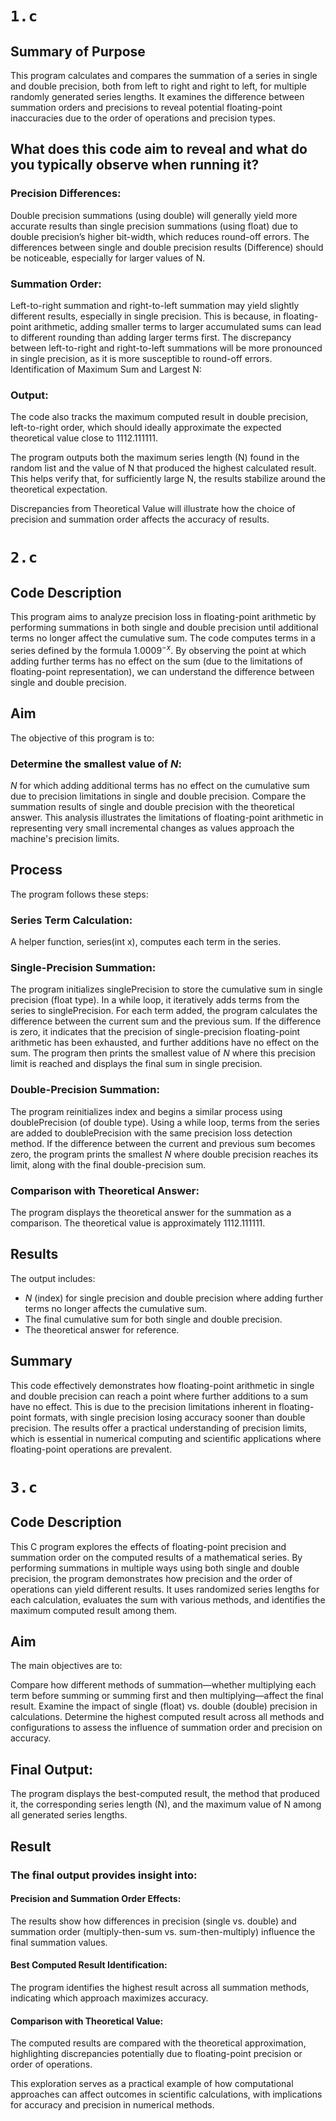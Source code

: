 # `1.c`

## Summary of Purpose

This program calculates and compares the summation of a series in single and double precision, both from left to right and right to left, for multiple randomly generated series lengths. It examines the difference between summation orders and precisions to reveal potential floating-point inaccuracies due to the order of operations and precision types.

## What does this code aim to reveal and what do you typically observe when running it?

### Precision Differences:

Double precision summations (using double) will generally yield more accurate results than single precision summations (using float) due to double precision’s higher bit-width, which reduces round-off errors.
The differences between single and double precision results (Difference) should be noticeable, especially for larger values of N.

### Summation Order:

Left-to-right summation and right-to-left summation may yield slightly different results, especially in single precision. This is because, in floating-point arithmetic, adding smaller terms to larger accumulated sums can lead to different rounding than adding larger terms first.
The discrepancy between left-to-right and right-to-left summations will be more pronounced in single precision, as it is more susceptible to round-off errors.
Identification of Maximum Sum and Largest N:

### Output:

The code also tracks the maximum computed result in double precision, left-to-right order, which should ideally approximate the expected theoretical value close to 1112.111111.

The program outputs both the maximum series length (N) found in the random list and the value of N that produced the highest calculated result. This helps verify that, for sufficiently large N, the results stabilize around the theoretical expectation.

Discrepancies from Theoretical Value will illustrate how the choice of precision and summation order affects the accuracy of results.

# `2.c`

## Code Description

This program aims to analyze precision loss in floating-point arithmetic by performing summations in both single and double precision until additional terms no longer affect the cumulative sum. The code computes terms in a series defined by the formula $1.0009^{-x}$. By observing the point at which adding further terms has no effect on the sum (due to the limitations of floating-point representation), we can understand the difference between single and double precision.

## Aim

The objective of this program is to:

### Determine the smallest value of $N$:

$N$ for which adding additional terms has no effect on the cumulative sum due to precision limitations in single and double precision.
Compare the summation results of single and double precision with the theoretical answer.
This analysis illustrates the limitations of floating-point arithmetic in representing very small incremental changes as values approach the machine's precision limits.

## Process

The program follows these steps:

### Series Term Calculation:

A helper function, series(int x), computes each term in the series.

### Single-Precision Summation:

The program initializes singlePrecision to store the cumulative sum in single precision (float type).
In a while loop, it iteratively adds terms from the series to singlePrecision.
For each term added, the program calculates the difference between the current sum and the previous sum.
If the difference is zero, it indicates that the precision of single-precision floating-point arithmetic has been exhausted, and further additions have no effect on the sum.
The program then prints the smallest value of $N$ where this precision limit is reached and displays the final sum in single precision.

### Double-Precision Summation:

The program reinitializes index and begins a similar process using doublePrecision (of double type).
Using a while loop, terms from the series are added to doublePrecision with the same precision loss detection method.
If the difference between the current and previous sum becomes zero, the program prints the smallest $N$ where double precision reaches its limit, along with the final double-precision sum.

### Comparison with Theoretical Answer:

The program displays the theoretical answer for the summation as a comparison. The theoretical value is approximately $1112.111111$.

## Results

The output includes:

- $N$ (index) for single precision and double precision where adding further terms no longer affects the cumulative sum.
- The final cumulative sum for both single and double precision.
- The theoretical answer for reference.

## Summary

This code effectively demonstrates how floating-point arithmetic in single and double precision can reach a point where further additions to a sum have no effect. This is due to the precision limitations inherent in floating-point formats, with single precision losing accuracy sooner than double precision. The results offer a practical understanding of precision limits, which is essential in numerical computing and scientific applications where floating-point operations are prevalent.

# `3.c`

## Code Description

This C program explores the effects of floating-point precision and summation order on the computed results of a mathematical series. By performing summations in multiple ways using both single and double precision, the program demonstrates how precision and the order of operations can yield different results. It uses randomized series lengths for each calculation, evaluates the sum with various methods, and identifies the maximum computed result among them.

## Aim

The main objectives are to:

Compare how different methods of summation—whether multiplying each term before summing or summing first and then multiplying—affect the final result.
Examine the impact of single (float) vs. double (double) precision in calculations.
Determine the highest computed result across all methods and configurations to assess the influence of summation order and precision on accuracy.

## Final Output:

The program displays the best-computed result, the method that produced it, the corresponding series length (N), and the maximum value of N among all generated series lengths.

## Result

### The final output provides insight into:

#### Precision and Summation Order Effects:

The results show how differences in precision (single vs. double) and summation order (multiply-then-sum vs. sum-then-multiply) influence the final summation values.

#### Best Computed Result Identification:

The program identifies the highest result across all summation methods, indicating which approach maximizes accuracy.

#### Comparison with Theoretical Value:

The computed results are compared with the theoretical approximation, highlighting discrepancies potentially due to floating-point precision or order of operations.

This exploration serves as a practical example of how computational approaches can affect outcomes in scientific calculations, with implications for accuracy and precision in numerical methods.
